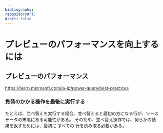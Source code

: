 ```yaml
---
bibliography: 
repositoryUrl:
draft: false
---
```


# プレビューのパフォーマンスを向上するには

## プレビューのパフォーマンス

https://learn.microsoft.com/ja-jp/power-query/best-practices

### 負荷のかかる操作を最後に実行する

たとえば、並べ替えを実行する場合、並べ替えると最初の方になる行が、ソース データの末尾にある可能性がある。 そのため、並べ替え操作では、何らかの結果を返すためには、最初に すべての 行を読み取る必要がある。

